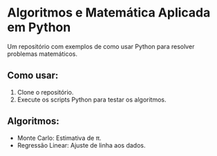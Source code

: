 # Algoritmos e Matemática Aplicada em Python

Um repositório com exemplos de como usar Python para resolver problemas matemáticos.
## Como usar:
1. Clone o repositório.
2. Execute os scripts Python para testar os algoritmos.

## Algoritmos:
- Monte Carlo: Estimativa de π.
- Regressão Linear: Ajuste de linha aos dados.
